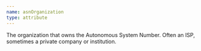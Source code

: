 ```yaml
---
name: asnOrganization
type: attribute
---
```


The organization that owns the Autonomous System Number. Often an ISP, sometimes a private company or institution.
